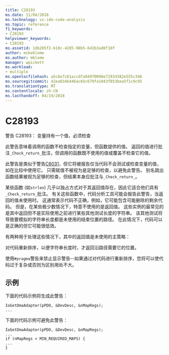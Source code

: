 ```yaml
---
title: C28193
ms.date: 11/04/2016
ms.technology: vs-ide-code-analysis
ms.topic: reference
f1_keywords:
- C28193
helpviewer_keywords:
- C28193
ms.assetid: 1db205f2-618c-4285-98b5-641b3ad8f10f
author: mikeblome
ms.author: mblome
manager: wpickett
ms.workload:
- multiple
ms.openlocfilehash: a5c6e7c61accdfa04970096e72934382e555c346
ms.sourcegitcommit: 42ea834b446ac65c679fa1043f853bea5f1c9c95
ms.translationtype: MT
ms.contentlocale: zh-CN
ms.lasthandoff: 04/19/2018
---
```

# <a name="c28193"></a>C28193
警告 C28193： 变量持有一个值，必须检查

 此警告意味着调用的函数不检查指定的变量，但函数提供的值。 返回的值进行批注`_Check_return_`批注，但调用的函数既不使用的值或覆盖不检查它的值。

 此警告是类似于警告[C6031](../code-quality/c6031.md)，但它将被报告仅当代码不会测试或检查变量的值，如在比较中使用它。 只需赋值不被视为是足够的检查，以避免此警告。 别名跳出函数结果被视为足够的检查，但结果本身应批注与`_Check_return_`。

 某些函数 (如`strlen`) 几乎以独占方式对于其返回值存在，因此它适合他们具有`_Check_return_`批注。 有关这些函数中，代码分析工具可能会报告此警告，当返回的值未使用时。 这通常表示代码不正确，例如，它可能包含可能删除的剩余代码。 但是，在某些极少数情况下，特意不使用的是返回值。 这些实例的最常见的是其中返回但不是实际使用之前进行某些其他测试长度的字符串。 该其他测试将导致要模拟的字符串长度都是未使用的结束位置的路径。 在此情况下，代码可以是正确的但它可能很低效。

 有两种用于处理这些情况下，其中的返回值是未使用的主策略：

 对代码重新排序，以便字符串长度时，才返回沿路径需要它的位置。

 使用`#pragma`警告来禁止显示警告--如果通过对代码进行重新排序，您将可以使代码过于复杂或否则为区别用处不大。

## <a name="example"></a>示例
 下面的代码示例将生成此警告：

```
IoGetDmaAdapter(pPDO, &DevDesc, &nMapRegs);
...
```

 下面的代码示例可避免此警告：

```
IoGetDmaAdapter(pPDO, &DevDesc, &nMapRegs);
...
if (nMapRegs < MIN_REQUIRED_MAPS) {
...
}
```